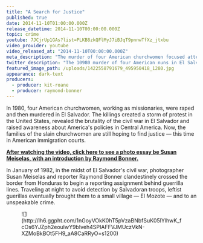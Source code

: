 ```yaml
---
title: "A Search for Justice"
published: true
date: 2014-11-10T01:00:00.000Z
release_datetime: 2014-11-10T00:00:00.000Z
topic: crime
youtube: 7JCjrUp1GAs?list=PLKB8zkQFlMyJ7iBJqT9pnnwTfXz_jtxbu
video_provider: youtube
video_released_at: "2014-11-10T00:00:00.000Z"
meta_description: "The murder of four American churchwomen focused attention on the United States' involvement in El Salvador. Nearly 35 years later, the case continues to take surprising turns. "
twitter_description: "The 10980 murder of four American nuns in El Salvador takes some surprising turns. "
featured_image_path: /uploads/1422558791679_495950418_1280.jpg
appearance: dark-text
producers:
  - producer: kit-roane
  - producer: raymond-bonner
---
```


In 1980, four American churchwomen, working as missionaries, were raped and then murdered in El Salvador. The killings created a storm of protest in the United States, revealed the brutality of the civil war in El Salvador and raised awareness about America's policies in Central America. Now, the families of the slain churchwomen are still hoping to find justice — this time in American immigration courts.

**[After watching the video, click here to see a photo essay be Susan Meiselas, with an introduction by Raymond Bonner.](/reports/remembrance-of-a-massacre-el-mozote/)**

In January of 1982, in the midst of El Salvador's civil war, photographer Susan Meiselas and reporter Raymond Bonner clandestinely crossed the border from Honduras to begin a reporting assignment behind guerrilla lines. Traveling at night to avoid detection by Salvadoran troops, leftist guerillas eventually brought them to a small village — El Mozote — and to an unspeakable crime.

<figure data-type="image">![](http://lh6.ggpht.com/1nGoyVOkK0hT5pVzaBNbfSuK05lYlhwK_fcOs6YJZph2eoulwY9bIveh4SPIAFFVJMUczVkN-XZMoBkBOt5FH9_aA8CaRRyO=s1200)</figure>

